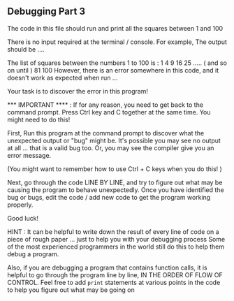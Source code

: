 
## Debugging Part 3

The code in this file should run and print all the squares between 1 and 100

There is no input required at the terminal / console. For example, The output should be ....

The list of squares between the numbers 1 to 100 is :
1
4
9
16
25
.....
( and so on until )
81
100
However, there is an error somewhere in this code, and it doesn't work as expected when run ...

Your task is to discover the error in this program!

*** IMPORTANT **** : If for any reason, you need to get back to the command prompt. Press Ctrl key and C together at the same time. You might need to do this!

First, Run this program at the command prompt to discover what the unexpected output or "bug" might be. It's possible you may see no output at all ... that is a valid bug too. Or, you may see the compiler give you an error message.

(You might want to remember how to use Ctrl + C keys when you do this! )

Next, go through the code LINE BY LINE, and try to figure out what may be causing the program to behave unexpectedly.  Once you have identified the bug or bugs, edit the code / add new code to get the program working properly.

Good luck!

HINT : It can be helpful to write down the result of every line of code on a piece of rough paper ... just to help you with your debugging process Some of the most experienced programmers in the world still do this to help them debug a program.

Also, if you are debugging a program that contains function calls, it is helpful
to go through the program line by line, IN THE ORDER OF FLOW OF CONTROL. Feel free to add `print` statements at various points in the code to help you figure out what may be going on